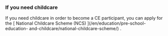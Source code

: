 ###  If you need childcare

If you need childcare in order to become a CE participant, you can apply for
the [ National Childcare Scheme (NCS) ](/en/education/pre-school-education-
and-childcare/national-childcare-scheme/) .
